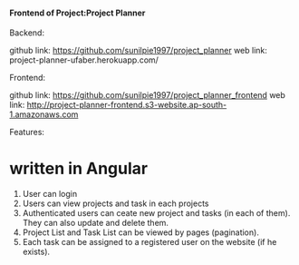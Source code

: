 #### Frontend of Project:Project Planner ####

Backend:

github link: https://github.com/sunilpie1997/project_planner
web link: project-planner-ufaber.herokuapp.com/

Frontend:

github link: https://github.com/sunilpie1997/project_planner_frontend
web link: http://project-planner-frontend.s3-website.ap-south-1.amazonaws.com


Features:

# written in Angular

1. User can login
2. Users can view projects and task in each projects
3. Authenticated users can ceate new project and tasks (in each of them).
    They can also update and delete them.
4. Project List and Task List can be viewed by pages (pagination).
5. Each task can be assigned to a registered user on the website (if he exists).

